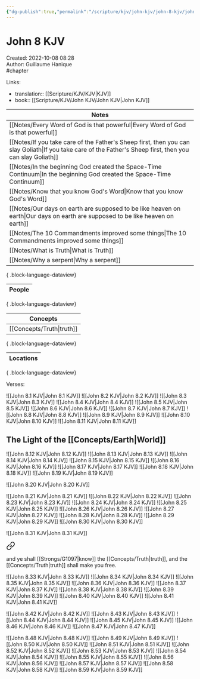 ```yaml
---
{"dg-publish":true,"permalink":"/scripture/kjv/john-kjv/john-8-kjv/john-8-kjv/"}
---
```


# John 8 KJV

Created: 2022-10-08 08:28  
Author: Guillaume Hanique  
#chapter

Links:

- translation:: [[Scripture/KJV/KJV\|KJV]]
- book:: [[Scripture/KJV/John KJV/John KJV\|John KJV]]

| Notes                                                                                                                                                         |
| ------------------------------------------------------------------------------------------------------------------------------------------------------------- |
| [[Notes/Every Word of God is that powerful\|Every Word of God is that powerful]]                                                                           |
| [[Notes/If you take care of the Father's Sheep first, then you can slay Goliath\|If you take care of the Father's Sheep first, then you can slay Goliath]] |
| [[Notes/In the beginning God created the Space-Time Continuum\|In the beginning God created the Space-Time Continuum]]                                     |
| [[Notes/Know that you know God's Word\|Know that you know God's Word]]                                                                                     |
| [[Notes/Our days on earth are supposed to be like heaven on earth\|Our days on earth are supposed to be like heaven on earth]]                             |
| [[Notes/The 10 Commandments improved some things\|The 10 Commandments improved some things]]                                                               |
| [[Notes/What is Truth\|What is Truth]]                                                                                                                     |
| [[Notes/Why a serpent\|Why a serpent]]                                                                                                                     |

{ .block-language-dataview}

| People |
| ------ |

{ .block-language-dataview}

| Concepts                     |
| ---------------------------- |
| [[Concepts/Truth\|truth]] |

{ .block-language-dataview}

| Locations |
| --------- |

{ .block-language-dataview}

Verses:

![[John 8.1 KJV\|John 8.1 KJV]]
![[John 8.2 KJV\|John 8.2 KJV]]
![[John 8.3 KJV\|John 8.3 KJV]]
![[John 8.4 KJV\|John 8.4 KJV]]
![[John 8.5 KJV\|John 8.5 KJV]]
![[John 8.6 KJV\|John 8.6 KJV]]
![[John 8.7 KJV\|John 8.7 KJV]]
![[John 8.8 KJV\|John 8.8 KJV]]
![[John 8.9 KJV\|John 8.9 KJV]]
![[John 8.10 KJV\|John 8.10 KJV]]
![[John 8.11 KJV\|John 8.11 KJV]]

## The Light of the [[Concepts/Earth\|World]]

![[John 8.12 KJV\|John 8.12 KJV]]
![[John 8.13 KJV\|John 8.13 KJV]]
![[John 8.14 KJV\|John 8.14 KJV]]
![[John 8.15 KJV\|John 8.15 KJV]]
![[John 8.16 KJV\|John 8.16 KJV]]
![[John 8.17 KJV\|John 8.17 KJV]]
![[John 8.18 KJV\|John 8.18 KJV]]
![[John 8.19 KJV\|John 8.19 KJV]]

![[John 8.20 KJV\|John 8.20 KJV]]

![[John 8.21 KJV\|John 8.21 KJV]]
![[John 8.22 KJV\|John 8.22 KJV]]
![[John 8.23 KJV\|John 8.23 KJV]]
![[John 8.24 KJV\|John 8.24 KJV]]
![[John 8.25 KJV\|John 8.25 KJV]]
![[John 8.26 KJV\|John 8.26 KJV]]
![[John 8.27 KJV\|John 8.27 KJV]]
![[John 8.28 KJV\|John 8.28 KJV]]
![[John 8.29 KJV\|John 8.29 KJV]]
![[John 8.30 KJV\|John 8.30 KJV]]

![[John 8.31 KJV\|John 8.31 KJV]]

<div class="transclusion internal-embed is-loaded"><a class="markdown-embed-link" href="/scripture/kjv/john-kjv/john-8-kjv/john-8-32-kjv/" aria-label="Open link"><svg xmlns="http://www.w3.org/2000/svg" width="24" height="24" viewBox="0 0 24 24" fill="none" stroke="currentColor" stroke-width="2" stroke-linecap="round" stroke-linejoin="round" class="svg-icon lucide-link"><path d="M10 13a5 5 0 0 0 7.54.54l3-3a5 5 0 0 0-7.07-7.07l-1.72 1.71"></path><path d="M14 11a5 5 0 0 0-7.54-.54l-3 3a5 5 0 0 0 7.07 7.07l1.71-1.71"></path></svg></a><div class="markdown-embed">



and ye shall [[Strongs/G1097\|know]] the [[Concepts/Truth\|truth]], and the [[Concepts/Truth\|truth]] shall make you free.


</div></div>

![[John 8.33 KJV\|John 8.33 KJV]]
![[John 8.34 KJV\|John 8.34 KJV]]
![[John 8.35 KJV\|John 8.35 KJV]]
![[John 8.36 KJV\|John 8.36 KJV]]
![[John 8.37 KJV\|John 8.37 KJV]]
![[John 8.38 KJV\|John 8.38 KJV]]
![[John 8.39 KJV\|John 8.39 KJV]]
![[John 8.40 KJV\|John 8.40 KJV]]
![[John 8.41 KJV\|John 8.41 KJV]]

![[John 8.42 KJV\|John 8.42 KJV]]
![[John 8.43 KJV\|John 8.43 KJV]]
![[John 8.44 KJV\|John 8.44 KJV]]
![[John 8.45 KJV\|John 8.45 KJV]]
![[John 8.46 KJV\|John 8.46 KJV]]
![[John 8.47 KJV\|John 8.47 KJV]]

![[John 8.48 KJV\|John 8.48 KJV]]
![[John 8.49 KJV\|John 8.49 KJV]]
![[John 8.50 KJV\|John 8.50 KJV]]
![[John 8.51 KJV\|John 8.51 KJV]]
![[John 8.52 KJV\|John 8.52 KJV]]
![[John 8.53 KJV\|John 8.53 KJV]]
![[John 8.54 KJV\|John 8.54 KJV]]
![[John 8.55 KJV\|John 8.55 KJV]]
![[John 8.56 KJV\|John 8.56 KJV]]
![[John 8.57 KJV\|John 8.57 KJV]]
![[John 8.58 KJV\|John 8.58 KJV]]
![[John 8.59 KJV\|John 8.59 KJV]]
